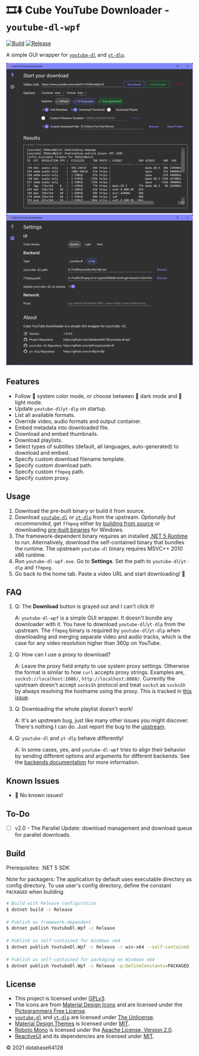 # 🎞⬇ Cube YouTube Downloader - `youtube-dl-wpf`

[![Build](https://github.com/database64128/youtube-dl-wpf/workflows/Build/badge.svg)](https://github.com/database64128/youtube-dl-wpf/actions?query=workflow%3ABuild)
[![Release](https://github.com/database64128/youtube-dl-wpf/workflows/Release/badge.svg)](https://github.com/database64128/youtube-dl-wpf/actions?query=workflow%3ARelease)

A simple GUI wrapper for [`youtube-dl`](https://github.com/ytdl-org/youtube-dl) and [`yt-dlp`](https://github.com/yt-dlp/yt-dlp).

![Home](home.webp "Home")
![Settings](settings.webp "Settings")

## Features

- Follow 🎨 system color mode, or choose between 🌃 dark mode and 🔆 light mode.
- Update `youtube-dl`/`yt-dlp` on startup.
- List all available formats.
- Override video, audio formats and output container.
- Embed metadata into downloaded file.
- Download and embed thumbnails.
- Download playlists.
- Select types of subtitles (default, all languages, auto-generated) to download and embed.
- Specify custom download filename template.
- Specify custom download path.
- Specify custom `ffmpeg` path.
- Specify custom proxy.

## Usage

1. Download the pre-built binary or build it from source.
2. Download [`youtube-dl`](https://github.com/ytdl-org/youtube-dl) or [`yt-dlp`](https://github.com/yt-dlp/yt-dlp) from the upstream. _Optionally but recommended_, get `ffmpeg` either by [building from source](https://www.ffmpeg.org/) or downloading [pre-built binaries](https://ffmpeg.zeranoe.com/builds/) for Windows.
3. The framework-dependent binary requires an installed [.NET 5 Runtime](https://dotnet.microsoft.com/download/dotnet/5.0) to run. Alternatively, download the self-contained binary that bundles the runtime. The upstream `youtube-dl` binary requires MSVC++ 2010 x86 runtime.
4. Run `youtube-dl-wpf.exe`. Go to __Settings__. Set the path to `youtube-dl`/`yt-dlp` and `ffmpeg`.
5. Go back to the home tab. Paste a video URL and start downloading! 🚀

## FAQ

1.  Q: The __Download__ button is grayed out and I can't click it!

    A: `youtube-dl-wpf` is a simple GUI wrapper. It doesn't bundle any downloader with it. You have to download `youtube-dl`/`yt-dlp` from the upstream. The `ffmpeg` binary is required by `youtube-dl`/`yt-dlp` when downloading and merging separate video and audio tracks, which is the case for any video resolution higher than 360p on YouTube.

2.  Q: How can I use a proxy to download?

    A: Leave the proxy field empty to use system proxy settings. Otherwise the format is similar to how `curl` accepts proxy strings. Examples are, `socks5://localhost:1080/`, `http://localhost:8080/`. Currently the upstream doesn't accept `socks5h` protocol and treat `socks5` as `socks5h` by always resolving the hostname using the proxy. This is tracked in [this issue](https://github.com/ytdl-org/youtube-dl/issues/22618).

3.  Q: Downloading the whole playlist doesn't work!

    A: It's an upstream bug, just like many other issues you might discover. There's nothing I can do. Just report the bug to the [upstream](https://github.com/ytdl-org/youtube-dl).

4.  Q: `youtube-dl` and `yt-dlp` behave differently!

    A: In some cases, yes, and `youtube-dl-wpf` tries to align their behavior by sending different options and arguments for different backends. See the [backends documentation](Backends.md) for more information.

## Known Issues

- 🎉 No known issues!

## To-Do

- [ ] v2.0 - The Parallel Update: download management and download queue for parallel downloads.

## Build

Prerequisites: .NET 5 SDK

Note for packagers: The application by default uses executable directory as config directory. To use user's config directory, define the constant `PACKAGED` when building.

```bash
# Build with Release configuration
$ dotnet build -c Release

# Publish as framework-dependent
$ dotnet publish YoutubeDl.Wpf -c Release

# Publish as self-contained for Windows x64
$ dotnet publish YoutubeDl.Wpf -c Release -r win-x64 --self-contained

# Publish as self-contained for packaging on Windows x64
$ dotnet publish YoutubeDl.Wpf -c Release -p:DefineConstants=PACKAGED -r win-x64 --self-contained
```

## License

- This project is licensed under [GPLv3](LICENSE).
- The icons are from [Material Design Icons](https://materialdesignicons.com/) and are licensed under the [Pictogrammers Free License](https://dev.materialdesignicons.com/license).
- [`youtube-dl`](https://github.com/ytdl-org/youtube-dl) and [`yt-dlp`](https://github.com/yt-dlp/yt-dlp) are licensed under [The Unlicense](https://github.com/ytdl-org/youtube-dl/blob/master/LICENSE).
- [Material Design Themes](https://github.com/MaterialDesignInXAML/MaterialDesignInXamlToolkit) is licensed under [MIT](https://github.com/MaterialDesignInXAML/MaterialDesignInXamlToolkit/blob/master/LICENSE).
- [Roboto Mono](https://fonts.google.com/specimen/Roboto+Mono) is licensed under the [Apache License, Version 2.0](https://www.apache.org/licenses/LICENSE-2.0).
- [ReactiveUI](https://github.com/reactiveui/ReactiveUI) and its dependencies are licensed under [MIT](https://github.com/reactiveui/ReactiveUI/blob/main/LICENSE).

© 2021 database64128
